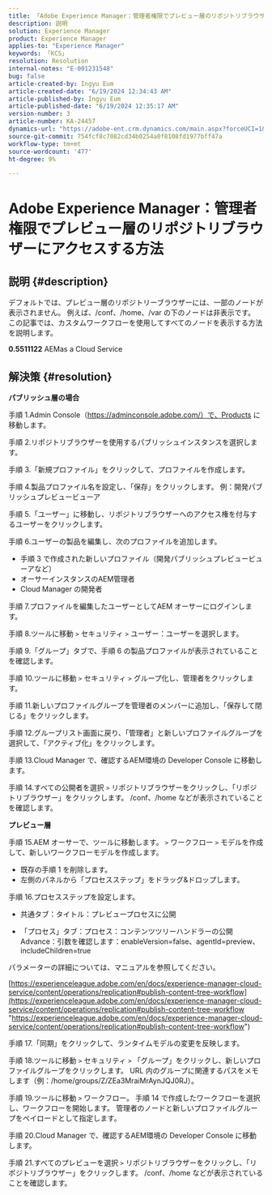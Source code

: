 ```yaml
---
title: 「Adobe Experience Manager：管理者権限でプレビュー層のリポジトリブラウザーにアクセスする方法」
description: 説明
solution: Experience Manager
product: Experience Manager
applies-to: "Experience Manager"
keywords: 「KCS」
resolution: Resolution
internal-notes: "E-001231548"
bug: false
article-created-by: Ingyu Eum
article-created-date: "6/19/2024 12:34:43 AM"
article-published-by: Ingyu Eum
article-published-date: "6/19/2024 12:35:17 AM"
version-number: 3
article-number: KA-24457
dynamics-url: "https://adobe-ent.crm.dynamics.com/main.aspx?forceUCI=1&pagetype=entityrecord&etn=knowledgearticle&id=c511afb5-d32d-ef11-840a-6045bd029b18"
source-git-commit: 754fcf8c7082cd34b0254a0f8108fd1977bff47a
workflow-type: tm+mt
source-wordcount: '477'
ht-degree: 9%

---
```


# Adobe Experience Manager：管理者権限でプレビュー層のリポジトリブラウザーにアクセスする方法

## 説明 {#description}


デフォルトでは、プレビュー層のリポジトリーブラウザーには、一部のノードが表示されません。 例えば、/conf、/home、/var の下のノードは非表示です。 この記事では、カスタムワークフローを使用してすべてのノードを表示する方法を説明します。

<b>0.5511122</b>
AEMas a Cloud Service


## 解決策 {#resolution}


<b>パブリッシュ層の場合</b>

手順 1.Admin Console（https://adminconsole.adobe.com/）で、Products に移動します。

手順 2.リポジトリブラウザーを使用するパブリッシュインスタンスを選択します。

手順 3.「新規プロファイル」をクリックして、プロファイルを作成します。

手順 4.製品プロファイル名を設定し、「保存」をクリックします。
例：開発パブリッシュプレビュービューア

手順 5.「ユーザー」に移動し、リポジトリブラウザーへのアクセス権を付与するユーザーをクリックします。

手順 6.ユーザーの製品を編集し、次のプロファイルを追加します。
- 手順 3 で作成された新しいプロファイル（開発パブリッシュプレビュービューアなど）
- オーサーインスタンスのAEM管理者
- Cloud Manager の開発者

手順 7.プロファイルを編集したユーザーとしてAEM オーサーにログインします。

手順 8.ツールに移動 `>`  セキュリティ `>`  ユーザー：ユーザーを選択します。

手順 9.「グループ」タブで、手順 6 の製品プロファイルが表示されていることを確認します。

手順 10.ツールに移動 `>`  セキュリティ `>`  グループ化し、管理者をクリックします。

手順 11.新しいプロファイルグループを管理者のメンバーに追加し、「保存して閉じる」をクリックします。

手順 12.グループリスト画面に戻り、「管理者」と新しいプロファイルグループを選択して、「アクティブ化」をクリックします。

手順 13.Cloud Manager で、確認するAEM環境の Developer Console に移動します。

手順 14.すべての公開者を選択 `>`  リポジトリブラウザーをクリックし、「リポジトリブラウザー」をクリックします。
/conf、/home などが表示されていることを確認します。

<b>プレビュー層</b>

手順 15.AEM オーサーで、ツールに移動します。 `>`  ワークフロー `>`  モデルを作成して、新しいワークフローモデルを作成します。
- 既存の手順 1 を削除します。
- 左側のパネルから「プロセスステップ」をドラッグ&amp;ドロップします。

手順 16.プロセスステップを設定します。

- 共通タブ：タイトル：プレビュープロセスに公開

- 「プロセス」タブ：プロセス：コンテンツツリーハンドラーの公開 Advance：引数を確認します：enableVersion=false、agentId=preview、includeChildren=true

パラメーターの詳細については、マニュアルを参照してください。

[https://experienceleague.adobe.com/en/docs/experience-manager-cloud-service/content/operations/replication#publish-content-tree-workflow](https://experienceleague.adobe.com/en/docs/experience-manager-cloud-service/content/operations/replication#publish-content-tree-workflow "https://experienceleague.adobe.com/en/docs/experience-manager-cloud-service/content/operations/replication#publish-content-tree-workflow")



手順 17.「同期」をクリックして、ランタイムモデルの変更を反映します。

手順 18.ツールに移動 `>`  セキュリティ `>`  「グループ」をクリックし、新しいプロファイルグループをクリックします。
URL 内のグループに関連するパスをメモします（例：/home/groups/Z/ZEa3MraiMrAynJQJ0RJ）。

手順 19.ツールに移動 `>`  ワークフロー。 手順 14 で作成したワークフローを選択し、ワークフローを開始します。
管理者のノードと新しいプロファイルグループをペイロードとして指定します。

手順 20.Cloud Manager で、確認するAEM環境の Developer Console に移動します。

手順 21.すべてのプレビューを選択 `>`  リポジトリブラウザーをクリックし、「リポジトリブラウザー」をクリックします。
/conf、/home などが表示されていることを確認します。
